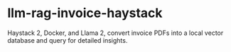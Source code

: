 # llm-rag-invoice-haystack
Haystack 2, Docker, and Llama 2, convert invoice PDFs into a local vector database and query for detailed insights.
